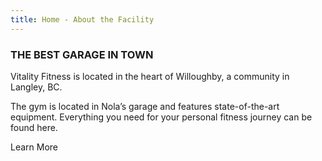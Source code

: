 ```yaml
---
title: Home - About the Facility
---
```

### THE BEST GARAGE IN TOWN

Vitality Fitness is located in the heart of Willoughby, a community in Langley, BC.

The gym is located in Nola’s garage and features state-of-the-art equipment. Everything you need for your personal fitness journey can be found here.

Learn More